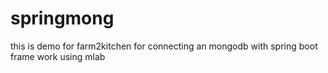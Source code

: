 # springmong
this is demo for farm2kitchen for connecting an mongodb with spring boot frame work using mlab
